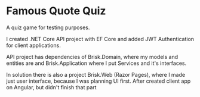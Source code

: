 # Famous Quote Quiz
A quiz game for testing purposes.

I created .NET Core API project with EF Core and added JWT Authentication for client applications. 

API project has dependencies of Brisk.Domain, where my models and entities are and Brisk.Application where I put Services and it's interfaces. 

In solution there is also a project Brisk.Web (Razor Pages), where I made just user interface, because I was planning UI first. After created client app on Angular, but didn't finish that part

[Here are UI design images]: (https://github.com/BurnOutDev/Brisk/tree/master/User%20Interface%20Design)

